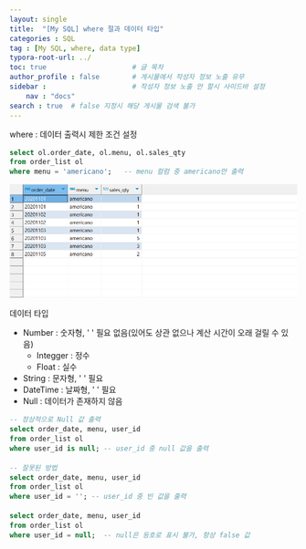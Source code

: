 ```yaml
---
layout: single
title:  "[My SQL] where 절과 데이터 타입"
categories : SQL
tag : [My SQL, where, data type]
typora-root-url: ../
toc: true                     # 글 목차
author_profile : false        # 게시물에서 작성자 정보 노출 유무
sidebar :                     # 작성자 정보 노출 안 할시 사이드바 설정
    nav : "docs"
search : true  # false 지정시 해당 게시물 검색 불가
---
```






where : 데이터 출력시  제한 조건 설정

```sql
select ol.order_date, ol.menu, ol.sales_qty
from order_list ol
where menu = 'americano';   -- menu 컬럼 중 americano만 출력
```

![image-20240510084547721](/images/2024-05-10-WHERE/image-20240510084547721.png)



데이터 타입

- Number : 숫자형, ' ' 필요 없음(있어도 상관 없으나 계산 시간이 오래 걸릴 수 있음)
  - Integger : 정수
  - Float : 실수
- String : 문자형, ' ' 필요
- DateTime : 날짜형, ' ' 필요
- Null : 데이터가 존재하지 않음

```sql
-- 정상적으로 Null 값 출력
select order_date, menu, user_id
from order_list ol 
where user_id is null; -- user_id 중 null 값을 출력

-- 잘못된 방법
select order_date, menu, user_id
from order_list ol 
where user_id = ''; -- user_id 중 빈 값을 출력

select order_date, menu, user_id
from order_list ol 
where user_id = null;  -- null은 등호로 표시 불가, 항상 false 값
```



